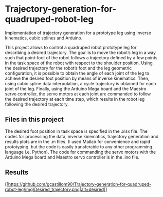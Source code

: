 # Trajectory-generation-for-quadruped-robot-leg
Implementation of trajectory generation for a prototype leg using inverse kinematics, cubic splines and Arduino.

This project allows to control a quadruped robot prototype leg for describing a desired trajectory. The goal is to move the robot’s leg in a way such that point-foot of the robot follows a trajectory defined by a few points in the task space of the robot with respect to the shoulder position. Using the desired trajectory for the robot’s foot and the leg geometric configuration, it is possible to obtain the angle of each joint of the leg to achieve the desired foot position by means of inverse kinematics. Then, using cubic spline data interpolation, a cycle trajectory is obtained for each joint of the leg. Finally, using the Arduino Mega board and the Maestro servo controller, the servo motors at each joint are commanded to follow the desired trajectory at each time step, which results in the robot leg following the desired trajectory.  

## Files in this project
The desired foot position in task space is specified in the .xlsx file.
The codes for processing the data, inverse kinematics, trajectory generation and results plots are in the .m files. (I used Matlab for convenience and rapid prototyping, but the code is easily transferable to any other programming language i.e. Python).
The code for commanding the servo motors with the Arduino Mega board and Maestro servo controller is in the .ino file.

## Results
[[https://github.com/gcastillom90/Trajectory-generation-for-quadruped-robot-leg/img/Desired_trajectory.png|alt=desired]]
